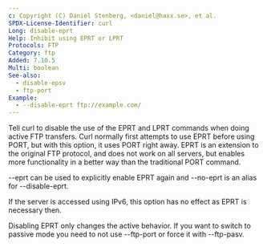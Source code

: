 ```yaml
---
c: Copyright (C) Daniel Stenberg, <daniel@haxx.se>, et al.
SPDX-License-Identifier: curl
Long: disable-eprt
Help: Inhibit using EPRT or LPRT
Protocols: FTP
Category: ftp
Added: 7.10.5
Multi: boolean
See-also:
  - disable-epsv
  - ftp-port
Example:
  - --disable-eprt ftp://example.com/
---
```


Tell curl to disable the use of the EPRT and LPRT commands when doing active
FTP transfers. Curl normally first attempts to use EPRT before using PORT, but
with this option, it uses PORT right away. EPRT is an extension to the
original FTP protocol, and does not work on all servers, but enables more
functionality in a better way than the traditional PORT command.

--eprt can be used to explicitly enable EPRT again and --no-eprt is an alias
for --disable-eprt.

If the server is accessed using IPv6, this option has no effect as EPRT is
necessary then.

Disabling EPRT only changes the active behavior. If you want to switch to
passive mode you need to not use --ftp-port or force it with --ftp-pasv.

